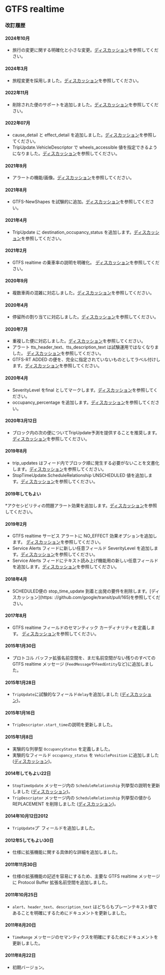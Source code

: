 # GTFS realtime

### 改訂履歴

#### 2024年10月

* 旅行の変更に関する明確化と小さな変更。[ディスカッション](https://github.com/google/transit/pull/497)を参照してください。

#### 2024年3月

* 旅程変更を採用しました。[ディスカッション](https://github.com/google/transit/pull/403)を参照してください。

#### 2022年11月

* 削除された便のサポートを追加しました。[ディスカッション](https://github.com/google/transit/pull/352)を参照してください。

#### 2022年07月

* cause_detail と effect_detail を追加しました。[ディスカッション](https://github.com/google/transit/pull/332)を参照してください。
* TripUpdate.VehicleDescriptor で wheels_accessible 値を指定できるようになりました。[ディスカッション](https://github.com/google/transit/pull/340)を参照してください。

#### 2021年9月

* アラートの機能/画像。[ディスカッション](https://github.com/google/transit/pull/283)を参照してください。

#### 2021年8月

* GTFS-NewShapes を試験的に追加。[ディスカッション](https://github.com/google/transit/pull/272)を参照してください。

#### 2021年4月

* TripUpdate に destination_occupancy_status を追加します。[ディスカッション](https://github.com/google/transit/pull/260)を参照してください。

#### 2021年2月

* GTFS realtime の乗車率の説明を明確化。 [ディスカッション](https://github.com/google/transit/pull/259)を参照してください。

#### 2020年9月

* 複数車両の混雑に対応しました。[ディスカッション](https://github.com/google/transit/pull/237)を参照してください。

#### 2020年4月

* 停留所の割り当てに対応しました。[ディスカッション](https://github.com/google/transit/pull/219)を参照してください。

#### 2020年7月

* 重複した便に対応しました。[ディスカッション](https://github.com/google/transit/pull/221)を参照してください。
* アラート tts_header_text、tts_description_text は試験運用ではなくなりました。 [ディスカッション](https://github.com/google/transit/pull/229)を参照してください。
* GTFS-RT ADDED の便を、完全に指定されていないものとしてラベル付けします。[ディスカッション](https://github.com/google/transit/pull/230)を参照してください。

#### 2020年4月

* SeverityLevel をfinal としてマークします。[ディスカッション](https://github.com/google/transit/pull/214)を参照してください。
* occupancy_percentage を追加します。[ディスカッション](https://github.com/google/transit/pull/213)を参照してください。

#### 2020年3月12日

* ブロック内の次の便についてTripUpdate予測を提供することを推奨します。 [ディスカッション](https://github.com/google/transit/pull/206)を参照してください。

#### 2019年8月

* trip_updates はフィード内でブロック順に発生する必要がないことを文書化します。[ディスカッション](https://github.com/google/transit/pull/176)を参照してください。
* StopTimeUpdate.ScheduleRelationship UNSCHEDULED 値を追加します。[ディスカッション](https://github.com/google/transit/pull/173)を参照してください。

#### 2019年してもよい

*アクセシビリティの問題アラート効果を追加します。[ディスカッション](https://github.com/google/transit/pull/164)を参照してください。

#### 2019年2月

* GTFS realtime サービス アラートに NO_EFFECT 効果オプションを追加します。 [ディスカッション](https://github.com/google/transit/pull/137)を参照してください。
* Service Alerts フィードに新しい任意フィールド SeverityLevel を追加します。[ディスカッション](https://github.com/google/transit/pull/136)を参照してください。
* Service Alerts フィードにテキスト読み上げ機能用の新しい任意フィールドを追加します。[ディスカッション](https://github.com/google/transit/pull/135)を参照してください。

#### 2018年4月

* SCHEDULED便の stop_time_update 到着と出発の要件を削除します。[ディスカッション](https: ://github.com/google/transit/pull/165)を参照してください。

#### 2017年8月

* GTFS realtime フィールドのセマンティック カーディナリティを定義します。 [ディスカッション](https://github.com/google/transit/pull/64)を参照してください。

#### 2015年1月30日

* プロトコル バッファ拡張名前空間を、まだ名前空間がない残りのすべての GTFS realtime メッセージ (`FeedMessage`や`FeedEntity`など)に追加しました。

#### 2015年1月28日

* `TripUpdate`に試験的なフィールド`delay`を追加しました ([ディスカッション](https://groups.google.com/forum/#!topic/gtfs-realtime/NsTIRQdMNN8))。

#### 2015年1月16日

* `TripDescriptor.start_time`の説明を更新しました。

#### 2015年1月8日

* 実験的な列挙型 `OccupancyStatus` を定義しました。
* 実験的なフィールド `occupancy_status` を `VehiclePosition` に追加しました ([ディスカッション](https://groups.google.com/forum/#!topic/gtfs-realtime/_HtNTGp5LxM))。

#### 2014年してもよい22日

* `StopTimeUpdate` メッセージ内の `ScheduleRelationship` 列挙型の説明を更新しました ([ディスカッション](https://groups.google.com/forum/#!topic/gtfs-realtime/77c3WZrGBnI))。
* `TripDescriptor` メッセージ内の `ScheduleRelationship` 列挙型の値から REPLACEMENT を削除しました ([ディスカッション](https://groups.google.com/forum/#!topic/gtfs-realtime/77c3WZrGBnI))。

#### 2014年10月12日2012

* `TripUpdate`プ` フィールドを追加しました。

#### 2012年5してもよい30日

* 仕様に拡張機能に関する具体的な詳細を追加しました。

#### 2011年11月30日

* 仕様の拡張機能の記述を容易にするため、主要な GTFS realtime メッセージに Protocol Buffer 拡張名前空間を追加しました。

#### 2011年10月25日

* `alert`、`header_text`、`description_text` はどちらもプレーンテキスト値であることを明確にするためにドキュメントを更新しました。

#### 2011年8月20日

* `TimeRange` メッセージのセマンティクスを明確にするためにドキュメントを更新しました。

#### 2011年8月22日

* 初期バージョン。